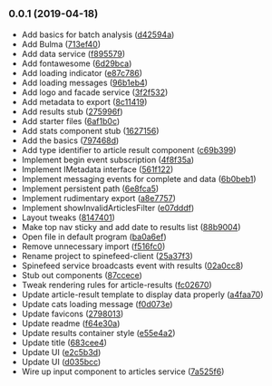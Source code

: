 ## <small>0.0.1 (2019-04-18)</small>

* Add basics for batch analysis ([d42594a](https://github.com/craigshoemaker/spinefeed-client/commit/d42594a))
* Add Bulma ([713ef40](https://github.com/craigshoemaker/spinefeed-client/commit/713ef40))
* Add data service ([f895579](https://github.com/craigshoemaker/spinefeed-client/commit/f895579))
* Add fontawesome ([6d29bca](https://github.com/craigshoemaker/spinefeed-client/commit/6d29bca))
* Add loading indicator ([e87c786](https://github.com/craigshoemaker/spinefeed-client/commit/e87c786))
* Add loading messages ([96b1eb4](https://github.com/craigshoemaker/spinefeed-client/commit/96b1eb4))
* Add logo and facade service ([3f2f532](https://github.com/craigshoemaker/spinefeed-client/commit/3f2f532))
* Add metadata to export ([8c11419](https://github.com/craigshoemaker/spinefeed-client/commit/8c11419))
* Add results stub ([275996f](https://github.com/craigshoemaker/spinefeed-client/commit/275996f))
* Add starter files ([6af1b0c](https://github.com/craigshoemaker/spinefeed-client/commit/6af1b0c))
* Add stats component stub ([1627156](https://github.com/craigshoemaker/spinefeed-client/commit/1627156))
* Add the basics ([797468d](https://github.com/craigshoemaker/spinefeed-client/commit/797468d))
* Add type identifier to article result component ([c69b399](https://github.com/craigshoemaker/spinefeed-client/commit/c69b399))
* Implement begin event subscription ([4f8f35a](https://github.com/craigshoemaker/spinefeed-client/commit/4f8f35a))
* Implement IMetadata interface ([561f122](https://github.com/craigshoemaker/spinefeed-client/commit/561f122))
* Implement messaging events for complete and data ([6b0beb1](https://github.com/craigshoemaker/spinefeed-client/commit/6b0beb1))
* Implement persistent path ([6e8fca5](https://github.com/craigshoemaker/spinefeed-client/commit/6e8fca5))
* Implement rudimentary export ([a8e7757](https://github.com/craigshoemaker/spinefeed-client/commit/a8e7757))
* Implement showInvalidArticlesFilter ([e07dddf](https://github.com/craigshoemaker/spinefeed-client/commit/e07dddf))
* Layout tweaks ([8147401](https://github.com/craigshoemaker/spinefeed-client/commit/8147401))
* Make top nav sticky and add date to results list ([88b9004](https://github.com/craigshoemaker/spinefeed-client/commit/88b9004))
* Open file in default program ([ba0a6ef](https://github.com/craigshoemaker/spinefeed-client/commit/ba0a6ef))
* Remove unnecessary import ([f516fc0](https://github.com/craigshoemaker/spinefeed-client/commit/f516fc0))
* Rename project to spinefeed-client ([25a37f3](https://github.com/craigshoemaker/spinefeed-client/commit/25a37f3))
* Spinefeed service broadcasts event with results ([02a0cc8](https://github.com/craigshoemaker/spinefeed-client/commit/02a0cc8))
* Stub out components ([87ccece](https://github.com/craigshoemaker/spinefeed-client/commit/87ccece))
* Tweak rendering rules for article-results ([fc02670](https://github.com/craigshoemaker/spinefeed-client/commit/fc02670))
* Update article-result template to display data properly ([a4faa70](https://github.com/craigshoemaker/spinefeed-client/commit/a4faa70))
* Update cats loading message ([f0d073e](https://github.com/craigshoemaker/spinefeed-client/commit/f0d073e))
* Update favicons ([2798013](https://github.com/craigshoemaker/spinefeed-client/commit/2798013))
* Update readme ([f64e30a](https://github.com/craigshoemaker/spinefeed-client/commit/f64e30a))
* Update results container style ([e55e4a2](https://github.com/craigshoemaker/spinefeed-client/commit/e55e4a2))
* Update title ([683cee4](https://github.com/craigshoemaker/spinefeed-client/commit/683cee4))
* Update UI ([e2c5b3d](https://github.com/craigshoemaker/spinefeed-client/commit/e2c5b3d))
* Update UI ([d035bcc](https://github.com/craigshoemaker/spinefeed-client/commit/d035bcc))
* Wire up input component to articles service ([7a525f6](https://github.com/craigshoemaker/spinefeed-client/commit/7a525f6))



